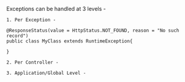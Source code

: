 Exceptions can be handled at 3 levels -

    1. Per Exception -
    
    @ResponseStatus(value = HttpStatus.NOT_FOUND, reason = "No such record")
    public class MyClass extends RuntimeException{
    
    }
    
    2. Per Controller - 
    
    3. Application/Global Level -
    